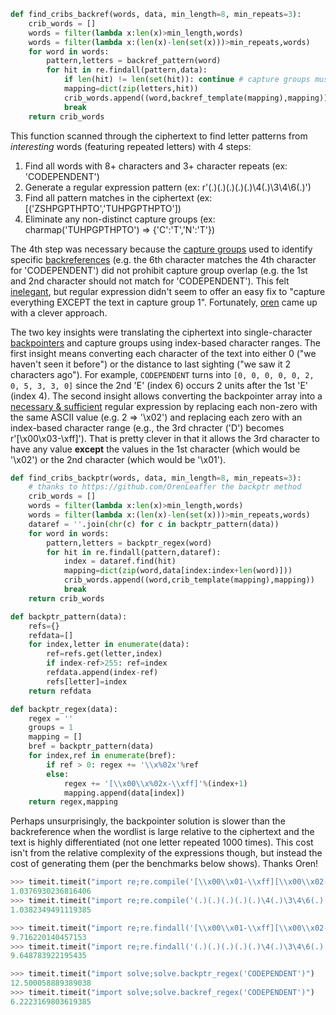 ~~~python
def find_cribs_backref(words, data, min_length=8, min_repeats=3):
	crib_words = []
	words = filter(lambda x:len(x)>min_length,words)
	words = filter(lambda x:(len(x)-len(set(x)))>min_repeats,words)
	for word in words:
		pattern,letters = backref_pattern(word)
		for hit in re.findall(pattern,data):
			if len(hit) != len(set(hit)): continue # capture groups must be distinct
			mapping=dict(zip(letters,hit))
			crib_words.append((word,backref_template(mapping),mapping))
			break
	return crib_words
~~~

This function scanned through the ciphertext to find letter patterns from *interesting* words (featuring repeated letters) with 4 steps:

1. Find all words with 8+ characters and 3+ character repeats (ex: 'CODEPENDENT')
1. Generate a regular expression pattern (ex: r'(.)(.)(.)(.)(.)\4(.)\3\4\6(.)')
1. Find all pattern matches in the ciphertext (ex: [('ZSHPGPTHPTO','TUHPGPTHPTO'])
1. Eliminate any non-distinct capture groups (ex: charmap('TUHPGPTHPTO') => {'C':'T','N':'T'})

The 4th step was necessary because the [capture groups](http://www.rexegg.com/regex-capture.html) used to identify specific [backreferences](http://www.regular-expressions.info/backref.html) (e.g. the 6th character matches the 4th character for 'CODEPENDENT') did not prohibit capture group overlap (e.g. the 1st and 2nd character should not match for 'CODEPENDENT'). This felt [inelegant](https://en.wikipedia.org/wiki/No_Silver_Bullet#Summary), but regular expression didn't seem to offer an easy fix to "capture everything EXCEPT the text in capture group 1". Fortunately, [oren](https://github.com/OrenLeaffer) came up with a clever approach.

The two key insights were translating the ciphertext into single-character [backpointers](http://www.commandlinefanatic.com/cgi-bin/showarticle.cgi?article=art001) and capture groups using index-based character ranges. The first insight means converting each character of the text into either 0 ("we haven't seen it before") or the distance to last sighting ("we saw it 2 characters ago"). For example, `CODEPENDENT` turns into `[0, 0, 0, 0, 0, 2, 0, 5, 3, 3, 0]` since the 2nd 'E' (index 6) occurs 2 units after the 1st 'E' (index 4). The second insight allows converting the backpointer array into a [necessary & sufficient](https://en.wikipedia.org/wiki/Necessary_and_sufficient_condition) regular expression by replacing each non-zero with the same ASCII value (e.g. 2 => '\x02') and replacing each zero with an index-based character range (e.g., the 3rd chracter ('D') becomes r'[\x00\x03-\xff]'). That is pretty clever in that it allows the 3rd character to have any value **except** the values in the 1st character (which would be '\x02') or the 2nd character (which would be '\x01').

~~~python
def find_cribs_backptr(words, data, min_length=8, min_repeats=3):
	# thanks to https://github.com/OrenLeaffer the backptr method
	crib_words = []
	words = filter(lambda x:len(x)>min_length,words)
	words = filter(lambda x:(len(x)-len(set(x)))>min_repeats,words)
	dataref = ''.join(chr(c) for c in backptr_pattern(data))
	for word in words:
		pattern,letters = backptr_regex(word)
		for hit in re.findall(pattern,dataref):
			index = dataref.find(hit)
			mapping=dict(zip(word,data[index:index+len(word)]))
			crib_words.append((word,crib_template(mapping),mapping))
			break
	return crib_words

def backptr_pattern(data):
	refs={}
	refdata=[]
	for index,letter in enumerate(data):
		ref=refs.get(letter,index)
		if index-ref>255: ref=index
		refdata.append(index-ref)
		refs[letter]=index
	return refdata

def backptr_regex(data):
	regex = ''
	groups = 1
	mapping = []
	bref = backptr_pattern(data)
	for index,ref in enumerate(bref):
		if ref > 0: regex += '\\x%02x'%ref
		else:
			regex += '[\\x00\\x%02x-\\xff]'%(index+1)
			mapping.append(data[index])
	return regex,mapping
~~~

Perhaps unsurprisingly, the backpointer solution is slower than the backreference when the wordlist is large relative to the ciphertext and the text is highly differentiated (not one letter repeated 1000 times). This cost isn't from the relative complexity of the expressions though, but instead the cost of generating them (per the benchmarks below shows). Thanks Oren!

~~~python
>>> timeit.timeit("import re;re.compile('[\\x00\\x01-\\xff][\\x00\\x02-\\xff][\\x00\\x03-\\xff][\\x00\\x04-\\xff][\\x00\\x05-\\xff]\\x02[\\x00\\x07-\\xff]\\x05\\x03\\x03[\\x00\\x0b-\\xff]')")
1.0376930236816406
>>> timeit.timeit("import re;re.compile('(.)(.)(.)(.)(.)\4(.)\3\4\6(.)')")
1.0382349491119385

>>> timeit.timeit("import re;re.findall('[\\x00\\x01-\\xff][\\x00\\x02-\\xff][\\x00\\x03-\\xff][\\x00\\x04-\\xff][\\x00\\x05-\\xff]\\x02[\\x00\\x07-\\xff]\\x05\\x03\\x03[\\x00\\x0b-\\xff]','%s')"%data,number=100000)
9.716220140457153
>>> timeit.timeit("import re;re.findall('(.)(.)(.)(.)(.)\4(.)\3\4\6(.)','%s')"%data,number=100000)
9.648783922195435

>>> timeit.timeit("import solve;solve.backptr_regex('CODEPENDENT')")
12.500058889389038
>>> timeit.timeit("import solve;solve.backref_regex('CODEPENDENT')")
6.2223169803619385
~~~
